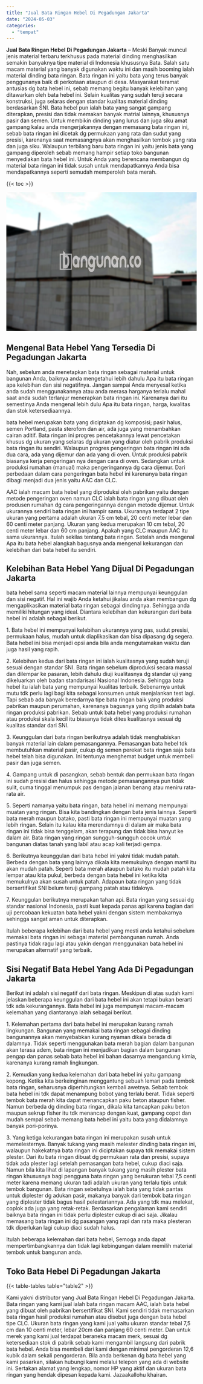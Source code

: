 ```yaml
---
title: "Jual Bata Ringan Hebel Di Pegadungan Jakarta"
date: "2024-05-03"
categories: 
  - "tempat"
---
```


**Jual Bata Ringan Hebel Di Pegadungan Jakarta** – Meski Banyak muncul jenis material terbaru terkhusus pada material dinding menghasilkan semakin banyaknya tipe material di Indonesia khususnya Bata. Salah satu macam material yang banyak digunakan waktu ini dan masih booming ialah material dinding bata ringan. Bata ringan ini yaitu bata yang terus banyak penggunanya baik di perkotaan ataupun di desa. Masyarakat teramat antusias dg bata hebel ini, sebab memang begitu banyak kelebihan yang ditawarkan oleh bata hebel ini. Selain kualitas yang sudah teruji secara konstruksi, juga selaras dengan standar kualitas material dinding berdasarkan SNI. Bata hebel pun ialah bata yang sangat gampang diterapkan, presisi dan tidak memakan banyak matrial lainnya, khususnya pasir dan semen. Untuk membikin dinding yang lurus dan juga siku amat gampang kalau anda mengerjakannya dengan memasang bata ringan ini, sebab bata ringan ini dicetak dg permukaan yang rata dan sudut yang presisi, karenanya saat memasangnya akan menghasilkan tembok yang rata dan juga siku. Walaupun terbilang baru bata ringan ini yaitu jenis bata yang gampang diperoleh sebab memang hampir setiap toko bangunan menyediakan bata hebel ini. Untuk Anda yang berencana membangun dg material bata ringan ini tidak susah untuk mendapatkannya Anda bisa mendapatkannya seperti semudah memperoleh bata merah.

{{< toc >}}

![Jual Bata Ringan Hebel Di Pegadungan Jakarta](/images/jual-hebel-murah-36.png)

## Mengenal Bata Hebel Yang Tersedia Di Pegadungan Jakarta

Nah, sebelum anda menetapkan bata ringan sebagai material untuk bangunan Anda, baiknya anda mengetahui lebih dahulu Apa itu bata ringan apa kelebihan dan sisi negatifnya. Jangan sampai Anda menyesal ketika anda sudah menggunakannya atau anda merasa harganya terlalu mahal saat anda sudah terlanjur menerapkan bata ringan ini. Karenanya dari itu semestinya Anda mengenal lebih dulu Apa itu bata ringan, harga, kwalitas dan stok ketersediaannya.

bata hebel merupakan bata yang diciptakan dg komposisi; pasir halus, semen Portland, pasta sterofom dan air, ada juga yang menambahkan cairan aditif. Bata ringan ini progres pencetakannya lewat pencetakan khusus dg ukuran yang selaras dg ukuran yang diatur oleh pabrik produksi bata ringan itu sendiri. Walaupun progres pengeringan bata ringan ini ada dua cara, ada yang dijemur dan ada yang di oven. Untuk produksi pabrik biasanya kerja pengeringan nya dengan cara di oven. Sedangkan untuk produksi rumahan (manual) maka pengeringannya dg cara dijemur. Dari perbedaan dalam cara pengeringan bata hebel ini karenanya bata ringan dibagi menjadi dua jenis yaitu AAC dan CLC.

AAC ialah macam bata hebel yang diproduksi oleh pabrikan yaitu dengan metode pengeringan oven namun CLC ialah bata ringan yang dibuat oleh produsen rumahan dg cara pengeringannya dengan metode dijemur. Untuk ukurannya sendiri bata ringan ini hampir sama. Ukurannya terdapat 2 tipe ukuran yang pertama adalah ukuran 7.5 cm tebal, 20 centi meter lebar dan 60 centi meter panjang. Ukuran yang kedua merupakan 10 cm tebal, 20 centi meter lebar dan 60 cm panjang. Apakah yang CLC maupun AAC itu sama ukurannya. Itulah sekilas tentang bata ringan. Setelah anda mengenal Apa itu bata hebel alangkah bagusnya anda mengenal kekurangan dan kelebihan dari bata hebel itu sendiri.

## Kelebihan Bata Hebel Yang Dijual Di Pegadungan Jakarta

bata hebel sama seperti macam material lainnya mempunyai keunggulan dan sisi negatif. Hal ini wajib Anda ketahui jikalau anda akan membangun dg mengaplikasikan material bata ringan sebagai dindingnya. Sehingga anda memiliki hitungan yang ideal. Diantara kelebihan dan kekurangan dari bata hebel ini adalah sebagai berikut.

1\. Bata hebel ini mempunyai kelebihan ukurannya yang pas, sudut presisi, permukaan halus, mudah untuk diaplikasikan dan bisa dipasang dg segera. Bata hebel ini bisa menjadi opsi anda bila anda mengutamakan waktu dan juga hasil yang rapih.

2\. Kelebihan kedua dari bata ringan ini ialah kualitasnya yang sudah teruji sesuai dengan standar SNI. Bata ringan sebelum diproduksi secara massal dan dilempar ke pasaran, lebih dahulu diuji kualitasnya dg standar uji yang dikeluarkan oleh badan standarisasi Nasional Indonesia. Sehingga bata hebel itu ialah bata yang mempunyai kualitas terbaik. Sebenarnya untuk mutu tdk perlu lagi bagi kita sebagai konsumen untuk menjalankan test lagi. Tapi sebab ada banyak beredarnya tipe bata ringan baik yang produksi pabrikan maupun perumahan, karenanya bagusnya yang dipilih adalah bata ringan produksi pabrikan. Sebab untuk bata hebel yang produksi rumahan atau produksi skala kecil itu biasanya tidak dites kualitasnya sesuai dg kualitas standar dari SNI.

3\. Keunggulan dari bata ringan berikutnya adalah tidak menghabiskan banyak material lain dalam pemasangannya. Pemasangan bata hebel tdk membutuhkan material pasir, cukup dg semen perekat bata ringan saja bata hebel telah bisa digunakan. Ini tentunya menghemat budget untuk membeli pasir dan juga semen.

4\. Gampang untuk di pasangkan, sebab bentuk dan permukaan bata ringan ini sudah presisi dan halus sehingga metode pemasangannya pun tidak sulit, cuma tinggal menumpuk pas dengan jalanan benang atau meniru rata-rata air.

5\. Seperti namanya yaitu bata ringan, bata hebel ini memang mempunyai muatan yang ringan. Bisa kita bandingkan dengan bata jenis lainnya. Seperti bata merah maupun batako, pasti bata ringan ini mempunyai muatan yang lebih ringan. Selain itu kalau kita merendamnya di dalam air maka bata ringan ini tidak bisa tenggelam, akan terapung dan tidak bisa hanyut ke dalam air. Bata ringan yang ringan sungguh-sungguh cocok untuk bangunan diatas tanah yang labil atau acap kali terjadi gempa.

6\. Berikutnya keunggulan dari bata hebel ini yakni tidak mudah patah. Berbeda dengan bata yang lainnya dikala kita memukulnya dengan martil itu akan mudah patah. Seperti bata merah ataupun batako itu mudah patah kita lempar atau kita pukul, berbeda dengan bata hebel ini ketika kita memukulnya akan susah untuk patah. Adapaun bata ringan yang tidak bersertifikat SNI belum teruji gampang patah atau tidaknya.

7\. Keunggulan berikutnya merupakan tahan api. Bata ringan yang sesuai dg standar nasional Indonesia, pasti kuat kepada panas api karena bagian dari uji percobaan kekuatan bata hebel yakni dengan sistem membakarnya sehingga sangat aman untuk diterapkan.

Itulah beberapa kelebihan dari bata hebel yang mesti anda ketahui sebelum memakai bata ringan ini sebagai material pembangunan rumah. Anda pastinya tidak ragu lagi atau yakin dengan menggunakan bata hebel ini merupakan alternatif yang terbaik.

## Sisi Negatif Bata Hebel Yang Ada Di Pegadungan Jakarta

Berikut ini adalah sisi negatif dari bata ringan. Meskipun di atas sudah kami jelaskan beberapa keunggulan dari bata hebel ini akan tetapi bukan berarti tdk ada kekurangannya. Bata hebel ini juga mempunyai macam-macam kelemahan yang diantaranya ialah sebagai berikut.

1\. Kelemahan pertama dari bata hebel ini merupakan kurang ramah lingkungan. Bangunan yang memakai bata ringan sebagai dinding bangunannya akan menyebabkan kurang nyaman dikala berada di dalamnya. Tidak seperti menggunakan bata merah bagian dalam bangunan akan terasa adem, bata ringan ini menjadikan bagian dalam bangunan pengap dan panas sebab bata hebel ini bahan dasarnya mengandung kimia, karenanya kurang ramah lingkungan.

2\. Kemudian yang kedua kelemahan dari bata hebel ini yaitu gampang kopong. Ketika kita berkeinginan menggantung sebuah lemari pada tembok bata ringan, seharusnya diperhitungkan kembali awetnya. Sebab tembok bata hebel ini tdk dapat menampung bobot yang terlalu berat. Tidak seperti tembok bata merah kita dapat menancapkan paku beton ataupun fisher. Namun berbeda dg dinding bata ringan, dikala kita tancapkan paku beton maupun sekrup fisher itu tdk menancap dengan kuat, gampang copot dan mudah sempal sebab memang bata hebel ini yaitu bata yang didalamnya banyak pori-porinya.

3\. Yang ketiga kekurangan bata ringan ini merupakan susah untuk memelesternya. Banyak tukang yang masih melester dinding bata ringan ini, walaupun hakekatnya bata ringan ini diciptakan supaya tdk memakai sistem plester. Dari itu bata ringan dibuat dg permukaan rata dan presisi, supaya tidak ada plester lagi setelah pemasangan bata hebel, cukup diaci saja. Namun bila kita lihat di lapangan banyak tukang yang masih plester bata ringan khususnya bagi pengguna bata ringan yang berukuran tebal 7,5 centi meter karena memang ukuran tadi adalah ukuran yang terlalu tipis untuk tembok bangunan. Bata ringan sebetulnya ialah bata yang tidak pantas untuk diplester dg adukan pasir, makanya banyak dari tembok bata ringan yang diplester tidak bagus hasil pelestariannya. Ada yang tdk mau melekat, coplok ada juga yang retak-retak. Berdasarkan pengalaman kami sendiri baiknya bata ringan ini tidak perlu diplester cukup di aci saja. Jikalau memasang bata ringan ini dg pasangan yang rapi dan rata maka plesteran tdk diperlukan lagi cukup diaci sudah halus.

Itulah beberapa kelemahan dari bata hebel, Semoga anda dapat mempertimbangkannya dan tidak lagi kebingungan dalam memilih material tembok untuk bangunan anda.

## Toko Bata Hebel Di Pegadungan Jakarta

{{< table-tables table="table2" >}}

Kami yakni distributor yang Jual Bata Ringan Hebel Di Pegadungan Jakarta. Bata ringan yang kami jual ialah bata ringan macam AAC, ialah bata hebel yang dibuat oleh pabrikan bersertifikat SNI. Kami sendiri tidak memasarkan bata ringan hasil produksi rumahan atau disebut juga dengan bata hebel tipe CLC. Ukuran bata ringan yang kami jual yaitu ukuran standar tebal 7,5 cm dan 10 centi meter, lebar 20cm dan panjang 60 centi meter. Dan untuk merek yang kami jual terdapat beraneka macam merk, sesuai dg ketersediaan stok di pabrik sebab kami mengambil langsung dari pabrik bata hebel. Anda bisa membeli dari kami dengan minimal pengorderan 12,6 kubik dalam sekali pengorderan. Bila anda berkenan dg bata hebel yang kami pasarkan, silakan hubungi kami melalui telepon yang ada di website ini. Sertakan alamat yang lengkap, nomor HP yang aktif dan ukuran bata ringan yang hendak dipesan kepada kami. Jazaakallohu khairan.
